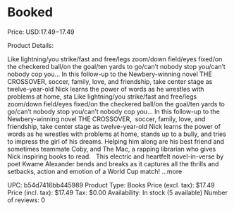 # Booked

Price: USD:$17.49-$17.49

Product Details:

Like lightning/you strike/fast and free/legs zoom/down field/eyes fixed/on the checkered ball/on the goal/ten yards to go/can’t nobody stop you/can’t nobody cop you… In this follow-up to the Newbery-winning novel THE CROSSOVER, soccer, family, love, and friendship, take center stage as twelve-year-old Nick learns the power of words as he wrestles with problems at home, sta Like lightning/you strike/fast and free/legs zoom/down field/eyes fixed/on the checkered ball/on the goal/ten yards to go/can’t nobody stop you/can’t nobody cop you… In this follow-up to the Newbery-winning novel THE CROSSOVER,  soccer, family, love, and friendship, take center stage as twelve-year-old Nick learns the power of words as he wrestles with problems at home, stands up to a bully, and tries to impress the girl of his dreams. Helping him along are his best friend and sometimes teammate Coby, and The Mac, a rapping librarian who gives Nick inspiring books to read.   This electric and heartfelt novel-in-verse by poet Kwame Alexander bends and breaks as it captures all the thrills and setbacks, action and emotion of a World Cup match! ...more

UPC: b54d7416bb445989
Product Type: Books
Price (excl. tax): $17.49
Price (incl. tax): $17.49
Tax: $0.00
Availability: In stock (5 available)
Number of reviews: 0